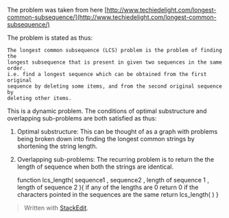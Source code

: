 The problem was taken from here [http://www.techiedelight.com/longest-common-subsequence/](http://www.techiedelight.com/longest-common-subsequence/)

The problem is stated as thus:  

    The longest common subsequence (LCS) problem is the problem of finding the  
    longest subsequence that is present in given two sequences in the same order.  
    i.e. find a longest sequence which can be obtained from the first original  
    sequence by deleting some items, and from the second original sequence by  
    deleting other items.

This is a dynamic problem. The conditions of optimal substructure and overlapping sub-problems are both satisfied as thus:
1. Optimal substructure: This can be thought of as a graph with problems being broken down into finding the longest common strings by shortening the string length.
2. Overlapping sub-problems: The recurring problem is to return the the length of sequence when both the strings are identical.     

    function lcs_length( sequence1 , sequence2 , length of sequence 1 , length of sequence 2 ){
	    if any of the lengths are 0
		    return 0
	    if the characters pointed in the sequences are the same
		    return lcs_length(  )
    }  
    
> Written with [StackEdit](https://stackedit.io/).
<!--stackedit_data:
eyJoaXN0b3J5IjpbLTE5NDMyNzQ0NjcsMjkzNDE4ODI3XX0=
-->